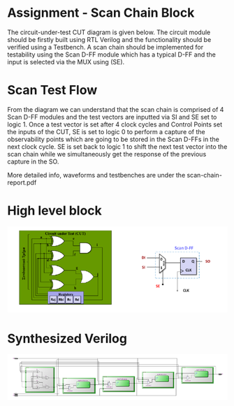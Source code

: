 # Assignment - Scan Chain Block
The circuit-under-test CUT diagram is given below. The circuit module should be firstly built using RTL Verilog and the functionality should be verified using a Testbench. A scan chain should be implemented for testability using the Scan D-FF module which has a typical D-FF and the input is selected via the MUX using (SE).

# Scan Test Flow
From the diagram we can understand that the scan chain is comprised of 4 Scan D-FF modules and the test vectors are inputted via SI and SE set to logic 1. Once a test vector is set after 4 clock cycles and Control Points set the inputs of the CUT, SE is set to logic 0 to perform a capture of the observability points which are going to be stored in the Scan D-FFs in the next clock cycle. SE is set back to logic 1 to shift the next test vector into the scan chain while we simultaneously get the response of the previous capture in the SO.

More detailed info, waveforms and testbenches are under the scan-chain-report.pdf

# High level block

<img src="./Resources/block.PNG">

# Synthesized Verilog

<img src="./Resources/rtl.PNG">
